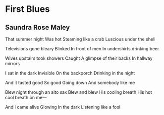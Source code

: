 # First Blues
## Saundra Rose Maley
That summer night
Was hot
Steaming like a crab
Luscious under the shell

Televisions gone bleary
Blinked
In front of men
In undershirts drinking beer

Wives upstairs took showers
Caught
A glimpse of their backs
In hallway mirrors

I sat in the dark
Invisible
On the backporch
Drinking in the night

And it tasted good
So good
Going down
And somebody like me

Blew night through an alto sax
Blew and blew
His cooling breath
His hot cool breath on me—

And I came alive
Glowing
In the dark
Listening like a fool